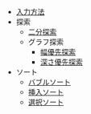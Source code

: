 - [入力方法](https://github.com/yabuki829/algorithm/blob/master/input.py)
- 探索
  - [二分探索](https://github.com/yabuki829/algorithm/blob/master/search/binary_search.py)
  - グラフ探索
    - [幅優先探索](https://github.com/yabuki829/algorithm/tree/master/search/%E3%82%B0%E3%83%A9%E3%83%95%E6%8E%A2%E7%B4%A2/%E5%B9%85%E5%84%AA%E5%85%88)
    - [深さ優先探索](https://github.com/yabuki829/algorithm/tree/master/search/%E3%82%B0%E3%83%A9%E3%83%95%E6%8E%A2%E7%B4%A2/%E6%B7%B1%E3%81%95%E5%84%AA%E5%85%88)
- ソート
  - [バブルソート](https://github.com/yabuki829/algorithm/blob/master/sort/bubble_sort.py)
  - [挿入ソート](https://github.com/yabuki829/algorithm/blob/master/sort/insert_sort.py)
  - [選択ソート](https://github.com/yabuki829/algorithm/blob/master/sort/selection_sort.py)

